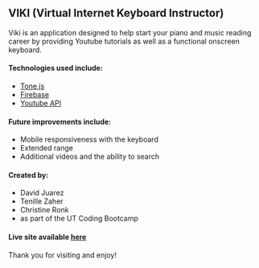 ## VIKI (Virtual Internet Keyboard Instructor)
Viki is an application designed to help start your piano and music reading career by providing Youtube tutorials as well as a functional onscreen keyboard.

#### Technologies used include: 
* [Tone.js](https://tonejs.github.io/)
* [Firebase](https://firebase.google.com/)
* [Youtube API](https://developers.google.com/youtube/)

#### Future improvements include: 
* Mobile responsiveness with the keyboard
* Extended range
* Additional videos and the ability to search

#### Created by: 
* David Juarez 
* Tenille Zaher 
* Christine Ronk
* as part of the UT Coding Bootcamp

#### Live site available [here](https://cmronk.github.io/VIKI/)

Thank you for visiting and enjoy!
